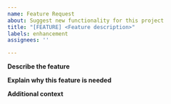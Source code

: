 ```yaml
---
name: Feature Request
about: Suggest new functionality for this project
title: "[FEATURE] <Feature description>"
labels: enhancement
assignees: ''

---
```


**Describe the feature**  
<!-- A clear and concise description of the desired functionality.  -->

**Explain why this feature is needed**  
<!-- A clear and concise explanation of why the feature should be added to the project. -->

**Additional context**  
<!-- Add any other context or screenshots about the feature request here. -->

